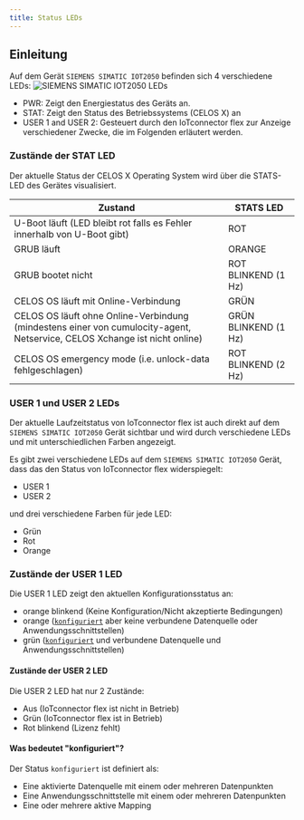 ```yaml
---
title: Status LEDs
---
```


## Einleitung

Auf dem Gerät `SIEMENS SIMATIC IOT2050` befinden sich 4 verschiedene LEDs:
![SIEMENS SIMATIC IOT2050 LEDs](/img/IoT2050Leds.png)

- PWR: Zeigt den Energiestatus des Geräts an.
- STAT: Zeigt den Status des Betriebssystems (CELOS X) an
- USER 1 and USER 2: Gesteuert durch den IoTconnector flex zur Anzeige verschiedener Zwecke, die im Folgenden erläutert werden.

### Zustände der STAT LED

Der aktuelle Status der CELOS X Operating System wird über die STATS-LED des Gerätes visualisiert.

| Zustand                                                                                                                   | STATS LED            |
| ------------------------------------------------------------------------------------------------------------------------- | -------------------- |
| U-Boot läuft (LED bleibt rot falls es Fehler innerhalb von U-Boot gibt)                                                   | ROT                  |
| GRUB läuft                                                                                                                | ORANGE               |
| GRUB bootet nicht                                                                                                         | ROT BLINKEND (1 Hz)  |
| CELOS OS läuft mit Online-Verbindung                                                                                      | GRÜN                 |
| CELOS OS läuft ohne Online-Verbindung (mindestens einer von cumulocity-agent, Netservice, CELOS Xchange ist nicht online) | GRÜN BLINKEND (1 Hz) |
| CELOS OS emergency mode (i.e. unlock-data fehlgeschlagen)                                                                 | ROT BLINKEND (2 Hz)  |

### USER 1 und USER 2 LEDs

Der aktuelle Laufzeitstatus von IoTconnector flex ist auch direkt auf dem `SIEMENS SIMATIC IOT2050` Gerät sichtbar und wird durch verschiedene LEDs und mit unterschiedlichen Farben angezeigt.

Es gibt zwei verschiedene LEDs auf dem `SIEMENS SIMATIC IOT2050` Gerät, dass das den Status von IoTconnector flex widerspiegelt:

- USER 1
- USER 2

und drei verschiedene Farben für jede LED:

- Grün
- Rot
- Orange

### Zustände der USER 1 LED

Die USER 1 LED zeigt den aktuellen Konfigurationsstatus an:

- orange blinkend (Keine Konfiguration/Nicht akzeptierte Bedingungen)
- orange ([`konfiguriert`](LedStatusDisplay.md#what-does-configured-mean) aber keine verbundene Datenquelle oder Anwendungsschnittstellen)
- grün ([`konfiguriert`](LedStatusDisplay.md#what-does-configured-mean) und verbundene Datenquelle und Anwendungsschnittstellen)

#### Zustände der USER 2 LED

Die USER 2 LED hat nur 2 Zustände:

- Aus (IoTconnector flex ist nicht in Betrieb)
- Grün (IoTconnector flex ist in Betrieb)
- Rot blinkend (Lizenz fehlt)

#### Was bedeutet "konfiguriert"?

Der Status `konfiguriert` ist definiert als:

- Eine aktivierte Datenquelle mit einem oder mehreren Datenpunkten
- Eine Anwendungsschnittstelle mit einem oder mehreren Datenpunkten
- Eine oder mehrere aktive Mapping
